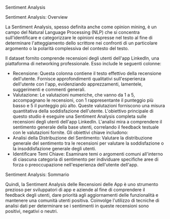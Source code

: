 Sentiment Analysis

Sentiment Analysis: Overview

La Sentiment Analysis, spesso definita anche come opinion mining, è un campo del Natural Language Processing (NLP) che si concentra sull'identificare e categorizzare 
le opinioni espresse nel testo al fine di determinare l'atteggiamento dello scrittore nei confronti di un particolare argomento o la polarità complessiva del contesto del testo.

Il dataset fornito comprende recensioni degli utenti dell'app LinkedIn, una piattaforma di networking professionale. Esso include le seguenti colonne:
- Recensione: Questa colonna contiene il testo effettivo della recensione dell'utente. Fornisce approfondimenti qualitativi sull'esperienza dell'utente con l'app, evidenziando apprezzamenti, lamentele, suggerimenti e commenti generali.
- Valutazione: Le valutazioni numeriche, che vanno da 1 a 5, accompagnano le recensioni, con 1 rappresentante il punteggio più basso e 5 il punteggio più alto. Queste valutazioni forniscono una misura quantitativa della soddisfazione dell'utente.
L'obiettivo principale di questo studio è eseguire una Sentiment Analysis completa sulle recensioni degli utenti dell'app LinkedIn. L'analisi mira a comprendere il sentimento
generale della base utenti, correlando il feedback testuale con le valutazioni fornite.
Gli obiettivi chiave includono:
- Analisi della Distribuzione del Sentimento: Valutare la distribuzione generale del sentimento tra le recensioni per valutare la soddisfazione o la insoddisfazione generale degli utenti.
- Identificare Temi Chiave: Esaminare temi o argomenti comuni all'interno di ciascuna categoria di sentimento per individuare specifiche aree di forza o preoccupazione nell'esperienza dell'utente dell'app.

Sentiment Analysis: Sommario

Quindi, la Sentiment Analysis delle Recensioni delle App è uno strumento prezioso per sviluppatori di app e aziende al fine di comprendere il feedback degli utenti,
dare priorità agli aggiornamenti delle funzionalità e mantenere una comunità utenti positiva. Coinvolge l'utilizzo di tecniche di analisi dati per determinare se i
sentimenti in queste recensioni sono positivi, negativi o neutri.
